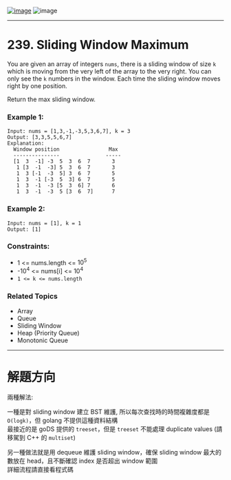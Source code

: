 [![image](https://img.shields.io/badge/Leetcode-Link-blue?logo=leetcode)](https://leetcode.com/problems/sliding-window-maximum/description/)
![image](https://img.shields.io/badge/Difficulty-Hard-red)

---

# 239. Sliding Window Maximum

You are given an array of integers `nums`, there is a sliding window of size `k` which is moving from the very left of the array to the very right. You can only see the `k` numbers in the window. Each time the sliding window moves right by one position.

Return the max sliding window.

### Example 1:

```
Input: nums = [1,3,-1,-3,5,3,6,7], k = 3
Output: [3,3,5,5,6,7]
Explanation: 
  Window position                Max
  ---------------               -----
  [1  3  -1] -3  5  3  6  7       3
   1 [3  -1  -3] 5  3  6  7       3
   1  3 [-1  -3  5] 3  6  7       5
   1  3  -1 [-3  5  3] 6  7       5
   1  3  -1  -3 [5  3  6] 7       6
   1  3  -1  -3  5 [3  6  7]      7
```

### Example 2:

```
Input: nums = [1], k = 1
Output: [1]
```

### Constraints:

- 1 <= nums.length <= $10^5$
- -$10^4$ <= nums[i] <= $10^4$
- `1 <= k <= nums.length`

### Related Topics

- Array
- Queue
- Sliding Window
- Heap (Priority Queue)
- Monotonic Queue
  
---

# 解題方向

兩種解法:

一種是對 sliding window 建立 BST 維護, 所以每次查找時的時間複雜度都是 `O(logk)`，但 golang 不提供這種資料結構  
最接近的是 goDS 提供的 `treeset`，但是 `treeset` 不能處理 duplicate values (請移駕到 C++ 的 `multiset`)  

另一種做法就是用 dequeue 維護 sliding window，確保 sliding window 最大的數放在 head，且不斷確認 index 是否超出 window 範圍  
詳細流程請直接看程式碼